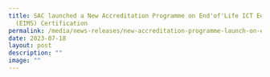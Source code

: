 ```yaml
---
title: SAC launched a New Accreditation Programme on End'of'Life ICT Equipment
  (EIMS) Certification
permalink: /media/news-releases/new-accreditation-programme-launch-on-eims-certification/
date: 2023-07-18
layout: post
description: ""
image: ""
---
```


